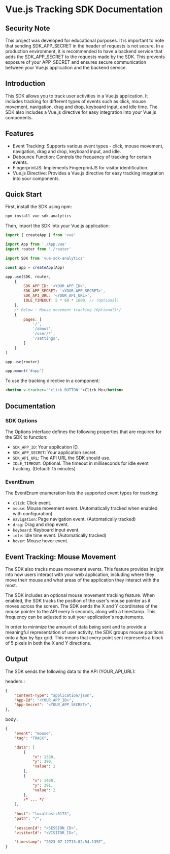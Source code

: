 # Vue.js Tracking SDK Documentation

## Security Note
This project was developed for educational purposes. It is important to note that sending SDK_APP_SECRET in the header of requests is not secure. In a production environment, it is recommended to have a backend service that adds the SDK_APP_SECRET to the requests made by the SDK. This prevents exposure of your APP_SECRET and ensures secure communication between your Vue.js application and the backend service.

## Introduction
This SDK allows you to track user activities in a Vue.js application. It includes tracking for different types of events such as click, mouse movement, navigation, drag and drop, keyboard input, and idle time. The SDK also includes a Vue.js directive for easy integration into your Vue.js components.

## Features

- Event Tracking: Supports various event types - click, mouse movement, navigation, drag and drop, keyboard input, and idle.
- Debounce Function: Controls the frequency of tracking for certain events.
- FingerprintJS: Implements FingerprintJS for visitor identification.
- Vue.js Directive: Provides a Vue.js directive for easy tracking integration into your components.

## Quick Start

First, install the SDK using npm:

```bash
npm install vue-sdk-analytics
```

Then, import the SDK into your Vue.js application:

```js
import { createApp } from 'vue'

import App from './App.vue'
import router from './router'

import SDK from 'vue-sdk-analytics'

const app = createApp(App)

app.use(SDK, router, 
    {
        SDK_APP_ID: '<YOUR_APP_ID>',
        SDK_APP_SECRET: '<YOUR_APP_SECRET>',
        SDK_API_URL: '<YOUR_API_URL>',
        IDLE_TIMEOUT: 5 * 60 * 1000, // (Optional)
    },
    /* Below : Mouse movement tracking (Optional)*/ 
    {
        pages: [
            '/',
            '/about',
            '/user/*',
            '/settings',
        ]
    }
)

app.use(router)

app.mount('#app')
```

To use the tracking directive in a component:

```html
<button v-tracker="'click.BUTTON'">Click Me</button>
```

## Documentation

### SDK Options

The Options interface defines the following properties that are required for the SDK to function:

- `SDK_APP_ID`: Your application ID.
- `SDK_APP_SECRET`: Your application secret.
- `SDK_API_URL`: The API URL the SDK should use.
- `IDLE_TIMEOUT`: Optional. The timeout in milliseconds for idle event tracking. (Default: 15 minutes)

### EventEnum
The EventEnum enumeration lists the supported event types for tracking:

- `click`: Click event.
- `mouse`: Mouse movement event. (Automatically tracked when enabled with configuration)
- `navigation`: Page navigation event. (Automatically tracked)
- `drag`: Drag and drop event.
- `keyboard`: Keyboard input event.
- `idle`: Idle time event. (Automatically tracked)
- `hover`: Mouse hover event.

## Event Tracking: Mouse Movement
The SDK also tracks mouse movement events. This feature provides insight into how users interact with your web application, including where they move their mouse and what areas of the application they interact with the most.

The SDK includes an optional mouse movement tracking feature. When enabled, the SDK tracks the position of the user's mouse pointer as it moves across the screen. The SDK sends the X and Y coordinates of the mouse pointer to the API every 5 seconds, along with a timestamp. This frequency can be adjusted to suit your application's requirements.

In order to minimize the amount of data being sent and to provide a meaningful representation of user activity, the SDK groups mouse positions onto a 5px by 5px grid. This means that every point sent represents a block of 5 pixels in both the X and Y directions.

## Output

The SDK sends the following data to the API (YOUR_API_URL):

headers : 
```json
{
    "Content-Type": "application/json",
    "App-Id": "<YOUR_APP_ID>",
    "App-Secret": "<YOUR_APP_SECRET>",
},
```

body :
```json
{
    "event": "mouse",
    "tag": "TRACK",

    "data": [
        {
            "x": 1380,
            "y": 390,
            "value": 2
        },
        {
            "x": 1400,
            "y": 391,
            "value": 2
        },
        /* ... */
    ],
    
    "host": "localhost:5173",
    "path": "/",
    
    "sessionId": "<SESSION_ID>",
    "visitorId": "<VISITOR_ID>",

    "timestamp": "2023-07-12T13:02:54.139Z",
}
```